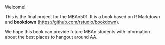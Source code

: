 Welcome! 

This is the final project for the MBAn501. It is a book based on R Markdown and **bookdown** (https://github.com/rstudio/bookdown). 

We hope this book can provide future MBAn students with information about the best places to hangout around AA.


